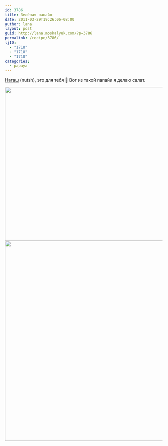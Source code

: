 ```yaml
---
id: 3786
title: Зелёная папайя
date: 2011-03-29T19:26:06-08:00
author: lana
layout: post
guid: http://lana.moskalyuk.com/?p=3786
permalink: /recipe/3786/
ljID:
  - "1718"
  - "1718"
  - "1718"
categories:
  - papaya
---
```

[Наташ](http://nutsh.livejournal.com/) (nutsh), это для тебя 🙂 Вот из такой папайи я делаю салат.

<img loading="lazy" class="alignnone" title="green papaya" src="http://farm6.static.flickr.com/5307/5573179760_4074634038_z.jpg" alt="" width="640" height="492" /> 

<img loading="lazy" class="alignnone" title="papaya" src="http://farm6.static.flickr.com/5136/5572597287_3e2680a400_z.jpg" alt="" width="598" height="640" />